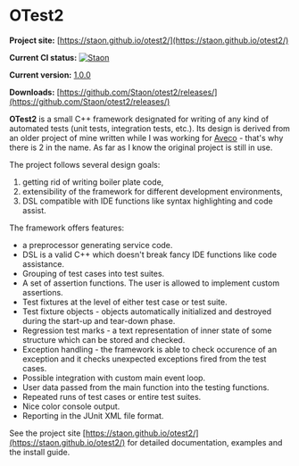 # OTest2

**Project site:** [https://staon.github.io/otest2/](https://staon.github.io/otest2/)

**Current CI status:** [![Staon](https://circleci.com/gh/Staon/otest2.svg?style=svg)](https://circleci.com/gh/Staon/workflows/otest2/tree/master)

**Current version:** [1.0.0](https://github.com/Staon/otest2/releases/tag/v1.0.0)

**Downloads:** [https://github.com/Staon/otest2/releases/](https://github.com/Staon/otest2/releases/)

**OTest2** is a small C++ framework designated for writing of any kind of
automated tests (unit tests, integration tests, etc.). Its design is derived
from an older project of mine written while I was working for
[Aveco](http://www.aveco.com/) - that's why there is 2 in the name. As far as
I know the original project is still in use.

The project follows several design goals:

1. getting rid of writing boiler plate code,
2. extensibility of the framework for different development environments,
3. DSL compatible with IDE functions like syntax highlighting and code assist.

The framework offers features:

* a preprocessor generating service code.
* DSL is a valid C++ which doesn't break fancy IDE functions like code
  assistance.
* Grouping of test cases into test suites.
* A set of assertion functions. The user is allowed to implement custom
  assertions.
* Test fixtures at the level of either test case or test suite.
* Test fixture objects - objects automatically initialized and destroyed
  during the start-up and tear-down phase.
* Regression test marks - a text representation of inner state of some
  structure which can be stored and checked.
* Exception handling - the framework is able to check occurence of an
  exception and it checks unexpected exceptions fired from the test cases.
* Possible integration with custom main event loop.
* User data passed from the main function into the testing functions.
* Repeated runs of test cases or entire test suites.
* Nice color console output.
* Reporting in the JUnit XML file format.

See the project site [https://staon.github.io/otest2/](https://staon.github.io/otest2/)
for detailed documentation, examples and the install guide.
